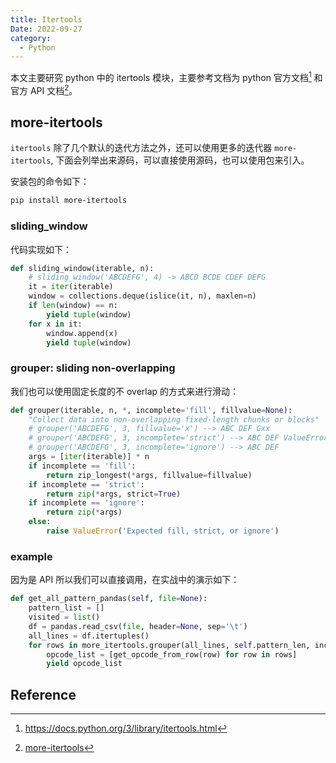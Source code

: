 ```yaml
---
title: Itertools
Date: 2022-09-27
category:
  - Python
---
```




本文主要研究 python 中的 itertools 模块，主要参考文档为 python 官方文档[^1] 和官方 API 文档[^2]。

<!-- more -->


## more-itertools

`itertools` 除了几个默认的迭代方法之外，还可以使用更多的迭代器 `more-itertools`, 下面会列举出来源码，可以直接使用源码，也可以使用包来引入。

安装包的命令如下：

```bash
pip install more-itertools
```

### sliding_window

代码实现如下：

```python
def sliding_window(iterable, n):
    # sliding_window('ABCDEFG', 4) -> ABCD BCDE CDEF DEFG
    it = iter(iterable)
    window = collections.deque(islice(it, n), maxlen=n)
    if len(window) == n:
        yield tuple(window)
    for x in it:
        window.append(x)
        yield tuple(window)
```



### grouper: sliding non-overlapping

我们也可以使用固定长度的不 overlap 的方式来进行滑动：

```python
def grouper(iterable, n, *, incomplete='fill', fillvalue=None):
    "Collect data into non-overlapping fixed-length chunks or blocks"
    # grouper('ABCDEFG', 3, fillvalue='x') --> ABC DEF Gxx
    # grouper('ABCDEFG', 3, incomplete='strict') --> ABC DEF ValueError
    # grouper('ABCDEFG', 3, incomplete='ignore') --> ABC DEF
    args = [iter(iterable)] * n
    if incomplete == 'fill':
        return zip_longest(*args, fillvalue=fillvalue)
    if incomplete == 'strict':
        return zip(*args, strict=True)
    if incomplete == 'ignore':
        return zip(*args)
    else:
        raise ValueError('Expected fill, strict, or ignore')
```



### example

因为是 API 所以我们可以直接调用，在实战中的演示如下：

```python
def get_all_pattern_pandas(self, file=None):
    pattern_list = []
    visited = list()
    df = pandas.read_csv(file, header=None, sep='\t')
    all_lines = df.itertuples()
    for rows in more_itertools.grouper(all_lines, self.pattern_len, incomplete='ignore'):
        opcode_list = [get_opcode_from_row(row) for row in rows]
        yield opcode_list
```



## Reference



[^1]: https://docs.python.org/3/library/itertools.html
[^2]: [more-itertools](https://more-itertools.readthedocs.io/en/stable/api.html)
